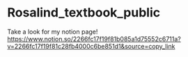 # Rosalind_textbook_public

Take a look for my notion page!
https://www.notion.so/2266fc17f19f81b085a1d75552c6711a?v=2266fc17f19f81c28fb4000c6be851d1&source=copy_link
